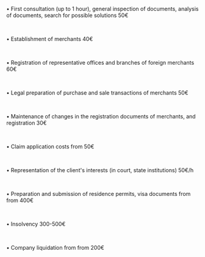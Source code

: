 • First consultation (up to 1 hour), general inspection of documents, analysis of documents, search for possible solutions <span>50€</span> 

<br/>

• Establishment of merchants <span>40€</span> 

<br/>

• Registration of representative offices and branches of foreign merchants <span>60€</span> 

<br/>

• Legal preparation of purchase and sale transactions of merchants <span>50€</span>

<br/>

• Maintenance of changes in the registration documents of merchants, and registration <span>30€</span>

<br/>

• Claim application costs <span>from 50€</span>

<br/>

• Representation of the client's interests (in court, state institutions) <span>50€/h</span>

<br/>

• Preparation and submission of residence permits, visa documents from <span>from 400€</span>

<br/>

• Insolvency <span>300-500€</span> 

<br/>

• Company liquidation from <span>from 200€</span>
